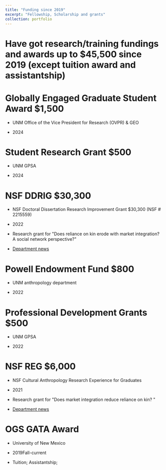 ```yaml
---
title: "Funding since 2019"
excerpt: "Fellowship, Scholarship and grants"
collection: portfolio
---
```


Have got research/training fundings and awards up to $45,500 since 2019 (except tuition award and assistantship) 
=====



Globally Engaged Graduate Student Award $1,500
======
- UNM Office of the Vice President for Research (OVPR) & GEO

- 2024


Student Research Grant $500
======
- UNM GPSA 

- 2024


NSF DDRIG $30,300
======
- NSF Doctoral Dissertation Research Improvement Grant $30,300 (NSF # 2215559)  

- 2022

- Research grant for "Does reliance on kin erode with market integration? A social network perspective?"

- [Department news](https://anthropology.unm.edu/news-events/news/item/ruizhe-liu-awarded-a-national-science-foundation-nsf-doctoral-dissertation-research-improvement-grant.html)


Powell Endowment Fund $800
======
- UNM anthropology department

- 2022


Professional Development Grants $500
======
- UNM GPSA

- 2022


NSF REG $6,000
======
- NSF Cultural Anthropology Research Experience for Graduates 

- 2021

- Research grant for "Does market integration reduce reliance on kin? "

- [Department news](https://anthropology.unm.edu/news-events/news/item/ruizhe-liu-awarded-nsf-cultural-anthropology-research-experience-for-graduates.html)


OGS GATA Award
======
- University of New Mexico

- 2019Fall-current

- Tuition; Assistantship; 



